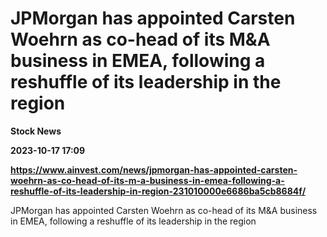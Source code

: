 # JPMorgan has appointed Carsten Woehrn as co-head of its M&A business in EMEA, following a reshuffle of its leadership in the region
**Stock News**

**2023-10-17 17:09**

**https://www.ainvest.com/news/jpmorgan-has-appointed-carsten-woehrn-as-co-head-of-its-m-a-business-in-emea-following-a-reshuffle-of-its-leadership-in-region-231010000e6686ba5cb8684f/**

JPMorgan has appointed Carsten Woehrn as co-head of its M&A business in EMEA, following a reshuffle of its leadership in the region